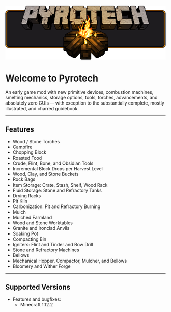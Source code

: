 ![logo](img/logo.png)

# Welcome to Pyrotech

An early game mod with new primitive devices, combustion machines, smelting mechanics, storage options, tools, torches, advancements, and absolutely zero GUIs -- with exception to the substantially complete, mostly illustrated, and charred guidebook.

---

## Features

* Wood / Stone Torches
* Campfire
* Chopping Block
* Roasted Food
* Crude, Flint, Bone, and Obsidian Tools
* Incremental Block Drops per Harvest Level
* Wood, Clay, and Stone Buckets
* Rock Bags
* Item Storage: Crate, Stash, Shelf, Wood Rack
* Fluid Storage: Stone and Refractory Tanks
* Drying Racks
* Pit Kiln
* Carbonization: Pit and Refractory Burning
* Mulch
* Mulched Farmland
* Wood and Stone Worktables
* Granite and Ironclad Anvils
* Soaking Pot
* Compacting Bin
* Igniters: Flint and Tinder and Bow Drill
* Stone and Refractory Machines
* Bellows
* Mechanical Hopper, Compactor, Mulcher, and Bellows
* Bloomery and Wither Forge

---

## Supported Versions

  * Features and bugfixes:
    * Minecraft 1.12.2
